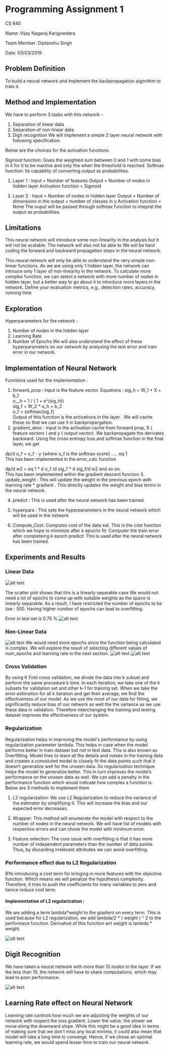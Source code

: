 # Programming Assignment 1

CS 640 

Name: Vijay Nagaraj Karigowdara

Team Member: Diptanshu Singh

Date: 03/03/2019

## Problem Definition

To build a neural network and implement the backpropagation algorithm to train it.

## Method and Implementation

We have to perform 3 tasks with this network -

1. Separation of linear data
2. Separation of non-linear data
3. Digit recognition
We will implement a simple 2 layer neural network with following specification.

Below are the choices for the activation functions:

Sigmoid function: Gives the weighted sum between 0 and 1 with some bias in it for it to be inactive and only fire when the threshold is reached.
Softmax function: Its capability of converting output as probabilities.

1. Layer 1 :
Input = Number of features
Output = Number of nodes in hidden layer
Activation function = Sigmoid

2. Layer 2 :
Input = Number of nodes in hidden layer
Output = Number of dimensions in the output = number of classes in y
Activation function = None
The ouput will be passed through softmax function to intepret the output as probabilities.

## Limitations

This neural network will introduce some non-linearity in the analysis but it will not be scalable. The network will also not be able to We will be hard coding the forward and backward propagation steps in the neural network.

This neural network will only be able to understand the very simple non-linear functions. As we are using only 1 hidden layer, the network can introuce only 1 layer of non-linearity in the network. To calculate more complex function, we can select a network with more number of nodes in hidden layer, but a better way to go about it to introduce more layers in the network.
Define your evaluation metrics, e.g., detection rates, accuracy, running time.

## Exploration

Hyperparameters for the network :

1. Number of nodes in the hidden layer
2. Learning Rate
3. Number of Epochs
We will also understand the effect of these hyperparameters on our network by analysing the test error and train error in our network.

## Implementation of Neural Network

Functions used for the implementation :

1. forward_prop : Input is the feature vector. Equations :
 sig_h = W_1 * X + b_1    
 o__h  = 1 / ( 1 + e^(sig_h))  
 sig_f = W_2 * o_h + b_2  
 o_f   = softmax(sig_f)  
Output of this function is the activations in the layer . We will cache these so that we can use it in backpropargation.
2. gradient_desc : Input is the activation cache from forward prop, X ( feature vectors ) and y ( output vector). We backpropagate the derivates backward. Using the cross entropy loss and softmax function in the final layer, we get

 dp/d o_f = o_f - y {where o_f is the softmax score}     ..... eq 1   
 This has been implemented in the error_calc function

 dp/d w2  = eq 1 * d o_f /d sig_f * d sig_f/d w2
 and so on.  
 This has been implemented within the gradient descent function 
3. update_weight : This will update the weight in the previous epoch with learning rate * gradient . This directly updates the weight and bias terms in the neural network.

4. predict : This is used after the neural network has been trained.

5. hyperpara : This sets the hyperparameters in the neural network which will be used in the network

6. Compute_Cost: Computes cost of the data set. This is the cost function which we hope to minimize after k epochs
fit: Computer the train error after completeing k epoch
predict: This is used after the neural network has been trained.

## Experiments and Results
### Linear Data

![alt text](https://github.com/vijaykarigowdara/ai640_pa1/blob/master/image.png)

The scatter plot shows that this is a linearly separable case
We would not need a lot of epochs to come up with suitable weights as the space is linearly separable. As a result, I have restricted the number of epochs to be low : 500.
Having higher number of epochs can lead to overfitting.

Error in test set is  0.75 %
![alt text](https://github.com/vijaykarigowdara/ai640_pa1/blob/master/linear_plots.png)

### Non-Linear Data

![alt text](https://github.com/vijaykarigowdara/ai640_pa1/blob/master/non_linear_scatter.png)
We would need more epochs since the function being calculated is complex. We will explore the result of selecting different values of num_epochs and learning rate in the next section.
![alt text](https://github.com/vijaykarigowdara/ai640_pa1/blob/master/non_linear_plots.png)
![alt text](https://github.com/vijaykarigowdara/ai640_pa1/blob/master/non_linear_2.png)

### Cross Validation

By using K Fold cross validation, we divide the data into k subset and perform the same procedure k time. In each iteration, we take one of the k subsets for validation set and other k-1 for training set. When we take the error estimation for all k iteration and get their average, we find the effectiveness of our model. As we use the most of our data for fitting, we significantly reduce bias of our network as well the the variance as we use these data in validation. Therefore interchanging the training and testing dataset improves the effectiveness of our system.

### Regularization


Regularization helps in improving the model's performance by using regularization parameter lambda. This helps in case when the model performs better in train dataset but not in test data. This is also known as Overfitting. Model tries to learn all the details and noises in the training data and creates a convoluted model to closely fit the data points such that it doesn’t generalize well for the unseen data. So regularization technique helps the model to generalize better. This in turn improves the model’s performance on the unseen data as well.  We can add a penalty in the performance function which would indicate how complex a function is. Below are 3 methods to implement them

1. L2 regularization: We use L2 Regularization to reduce the variance of the estimator by simplifying it. This will increase the bias and our expected error decreases.

2. Wrapper: This method will enumerate the model with respect to the number of nodes in the neural network. We will have list of models with respective errors and can chose the model with minimum error.

3. Feature selection: The core issue with overfitting is that it has more number of independent parameters than the number of data points. Thus, by discarding irrelevant attributes we can avoid overfitting.

### Performance effect due to L2 Regularization

BYe introducing a cost term for bringing in more features with the objective function. Which means we will penalize the hypothesis complexity. Therefore, it tries to push the coefficients for many variables to zero and hence reduce cost term.

#### Implementation of L2 regularization :  
We are adding a term lambda*weight to the gradient on every term. This is used because for L2 regularization, we add lambda/2 * ( weight ) ^ 2 to the performace function. Derivative of this function wrt weight is lambda * weight. 

![alt text](https://github.com/vijaykarigowdara/ai640_pa1/blob/master/regularized.png)


## Digit Recognition

We have taken a neural network with more than 10 nodes in the layer. If we tke less than 10, the network will have to share computations, which may lead to poor performance.

![alt text](https://github.com/vijaykarigowdara/ai640_pa1/blob/master/Digit.png)


## Learning Rate effect on Neural Network

Learning rate controls how much we are adjusting the weights of our network with respect the loss gradient. Lower the value, the slower we move along the downward slope. While this might be a good idea in terms of making sure that we don't miss any local minima, it could also mean that model will take a long time to converge. Hence, if we chose an optimal learning rate, we would spend lesser time to train our neural network.


